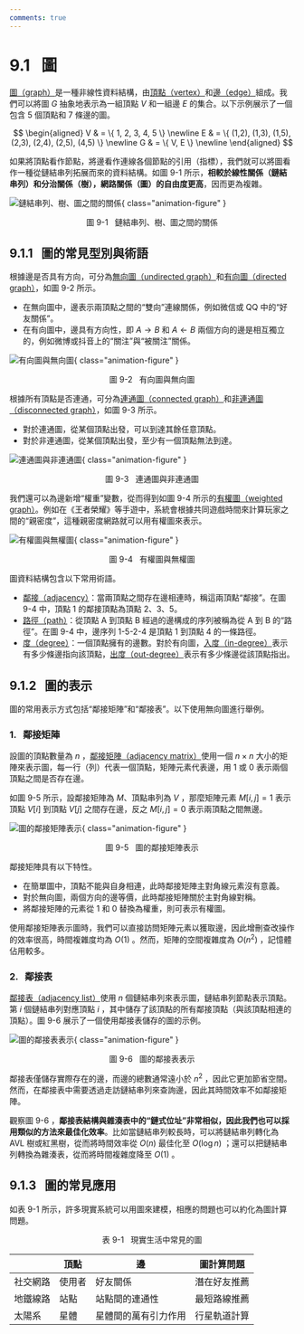 ```yaml
---
comments: true
---
```


# 9.1 &nbsp; 圖

<u>圖（graph）</u>是一種非線性資料結構，由<u>頂點（vertex）</u>和<u>邊（edge）</u>組成。我們可以將圖 $G$ 抽象地表示為一組頂點 $V$ 和一組邊 $E$ 的集合。以下示例展示了一個包含 5 個頂點和 7 條邊的圖。

$$
\begin{aligned}
V & = \{ 1, 2, 3, 4, 5 \} \newline
E & = \{ (1,2), (1,3), (1,5), (2,3), (2,4), (2,5), (4,5) \} \newline
G & = \{ V, E \} \newline
\end{aligned}
$$

如果將頂點看作節點，將邊看作連線各個節點的引用（指標），我們就可以將圖看作一種從鏈結串列拓展而來的資料結構。如圖 9-1 所示，**相較於線性關係（鏈結串列）和分治關係（樹），網路關係（圖）的自由度更高**，因而更為複雜。

![鏈結串列、樹、圖之間的關係](graph.assets/linkedlist_tree_graph.png){ class="animation-figure" }

<p align="center"> 圖 9-1 &nbsp; 鏈結串列、樹、圖之間的關係 </p>

## 9.1.1 &nbsp; 圖的常見型別與術語

根據邊是否具有方向，可分為<u>無向圖（undirected graph）</u>和<u>有向圖（directed graph）</u>，如圖 9-2 所示。

- 在無向圖中，邊表示兩頂點之間的“雙向”連線關係，例如微信或 QQ 中的“好友關係”。
- 在有向圖中，邊具有方向性，即 $A \rightarrow B$ 和 $A \leftarrow B$ 兩個方向的邊是相互獨立的，例如微博或抖音上的“關注”與“被關注”關係。

![有向圖與無向圖](graph.assets/directed_graph.png){ class="animation-figure" }

<p align="center"> 圖 9-2 &nbsp; 有向圖與無向圖 </p>

根據所有頂點是否連通，可分為<u>連通圖（connected graph）</u>和<u>非連通圖（disconnected graph）</u>，如圖 9-3 所示。

- 對於連通圖，從某個頂點出發，可以到達其餘任意頂點。
- 對於非連通圖，從某個頂點出發，至少有一個頂點無法到達。

![連通圖與非連通圖](graph.assets/connected_graph.png){ class="animation-figure" }

<p align="center"> 圖 9-3 &nbsp; 連通圖與非連通圖 </p>

我們還可以為邊新增“權重”變數，從而得到如圖 9-4 所示的<u>有權圖（weighted graph）</u>。例如在《王者榮耀》等手遊中，系統會根據共同遊戲時間來計算玩家之間的“親密度”，這種親密度網路就可以用有權圖來表示。

![有權圖與無權圖](graph.assets/weighted_graph.png){ class="animation-figure" }

<p align="center"> 圖 9-4 &nbsp; 有權圖與無權圖 </p>

圖資料結構包含以下常用術語。

- <u>鄰接（adjacency）</u>：當兩頂點之間存在邊相連時，稱這兩頂點“鄰接”。在圖 9-4 中，頂點 1 的鄰接頂點為頂點 2、3、5。
- <u>路徑（path）</u>：從頂點 A 到頂點 B 經過的邊構成的序列被稱為從 A 到 B 的“路徑”。在圖 9-4 中，邊序列 1-5-2-4 是頂點 1 到頂點 4 的一條路徑。
- <u>度（degree）</u>：一個頂點擁有的邊數。對於有向圖，<u>入度（in-degree）</u>表示有多少條邊指向該頂點，<u>出度（out-degree）</u>表示有多少條邊從該頂點指出。

## 9.1.2 &nbsp; 圖的表示

圖的常用表示方式包括“鄰接矩陣”和“鄰接表”。以下使用無向圖進行舉例。

### 1. &nbsp; 鄰接矩陣

設圖的頂點數量為 $n$ ，<u>鄰接矩陣（adjacency matrix）</u>使用一個 $n \times n$ 大小的矩陣來表示圖，每一行（列）代表一個頂點，矩陣元素代表邊，用 $1$ 或 $0$ 表示兩個頂點之間是否存在邊。

如圖 9-5 所示，設鄰接矩陣為 $M$、頂點串列為 $V$ ，那麼矩陣元素 $M[i, j] = 1$ 表示頂點 $V[i]$ 到頂點 $V[j]$ 之間存在邊，反之 $M[i, j] = 0$ 表示兩頂點之間無邊。

![圖的鄰接矩陣表示](graph.assets/adjacency_matrix.png){ class="animation-figure" }

<p align="center"> 圖 9-5 &nbsp; 圖的鄰接矩陣表示 </p>

鄰接矩陣具有以下特性。

- 在簡單圖中，頂點不能與自身相連，此時鄰接矩陣主對角線元素沒有意義。
- 對於無向圖，兩個方向的邊等價，此時鄰接矩陣關於主對角線對稱。
- 將鄰接矩陣的元素從 $1$ 和 $0$ 替換為權重，則可表示有權圖。

使用鄰接矩陣表示圖時，我們可以直接訪問矩陣元素以獲取邊，因此增刪查改操作的效率很高，時間複雜度均為 $O(1)$ 。然而，矩陣的空間複雜度為 $O(n^2)$ ，記憶體佔用較多。

### 2. &nbsp; 鄰接表

<u>鄰接表（adjacency list）</u>使用 $n$ 個鏈結串列來表示圖，鏈結串列節點表示頂點。第 $i$ 個鏈結串列對應頂點 $i$ ，其中儲存了該頂點的所有鄰接頂點（與該頂點相連的頂點）。圖 9-6 展示了一個使用鄰接表儲存的圖的示例。

![圖的鄰接表表示](graph.assets/adjacency_list.png){ class="animation-figure" }

<p align="center"> 圖 9-6 &nbsp; 圖的鄰接表表示 </p>

鄰接表僅儲存實際存在的邊，而邊的總數通常遠小於 $n^2$ ，因此它更加節省空間。然而，在鄰接表中需要透過走訪鏈結串列來查詢邊，因此其時間效率不如鄰接矩陣。

觀察圖 9-6 ，**鄰接表結構與雜湊表中的“鏈式位址”非常相似，因此我們也可以採用類似的方法來最佳化效率**。比如當鏈結串列較長時，可以將鏈結串列轉化為 AVL 樹或紅黑樹，從而將時間效率從 $O(n)$ 最佳化至 $O(\log n)$ ；還可以把鏈結串列轉換為雜湊表，從而將時間複雜度降至 $O(1)$ 。

## 9.1.3 &nbsp; 圖的常見應用

如表 9-1 所示，許多現實系統可以用圖來建模，相應的問題也可以約化為圖計算問題。

<p align="center"> 表 9-1 &nbsp; 現實生活中常見的圖 </p>

<div class="center-table" markdown>

|          | 頂點 | 邊                   | 圖計算問題   |
| -------- | ---- | -------------------- | ------------ |
| 社交網路 | 使用者 | 好友關係             | 潛在好友推薦 |
| 地鐵線路 | 站點 | 站點間的連通性       | 最短路線推薦 |
| 太陽系   | 星體 | 星體間的萬有引力作用 | 行星軌道計算 |

</div>
